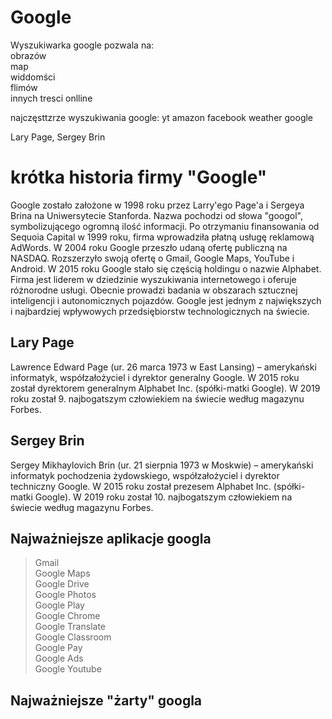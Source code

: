 # Google

Wyszukiwarka google pozwala na:  
 obrazów    
 map  
 widdomści   
 flimów  
 innych tresci onlline  

najczęsttzrze wyszukiwania google:
yt
amazon
facebook
weather
google


Lary Page, Sergey Brin 

# krótka historia firmy "Google"

Google zostało założone w 1998 roku przez Larry'ego Page'a i Sergeya Brina na Uniwersytecie Stanforda. Nazwa pochodzi od słowa "googol", symbolizującego ogromną ilość informacji. Po otrzymaniu finansowania od Sequoia Capital w 1999 roku, firma wprowadziła płatną usługę reklamową AdWords. W 2004 roku Google przeszło udaną ofertę publiczną na NASDAQ. Rozszerzyło swoją ofertę o Gmail, Google Maps, YouTube i Android. W 2015 roku Google stało się częścią holdingu o nazwie Alphabet. Firma jest liderem w dziedzinie wyszukiwania internetowego i oferuje różnorodne usługi. Obecnie prowadzi badania w obszarach sztucznej inteligencji i autonomicznych pojazdów. Google jest jednym z największych i najbardziej wpływowych przedsiębiorstw technologicznych na świecie.


## Lary Page

Lawrence Edward Page (ur. 26 marca 1973 w East Lansing) – amerykański informatyk, współzałożyciel i dyrektor generalny Google. W 2015 roku został dyrektorem generalnym Alphabet Inc. (spółki-matki Google). W 2019 roku został 9. najbogatszym człowiekiem na świecie według magazynu Forbes.

## Sergey Brin

Sergey Mikhaylovich Brin (ur. 21 sierpnia 1973 w Moskwie) – amerykański informatyk pochodzenia żydowskiego, współzałożyciel i dyrektor techniczny Google. W 2015 roku został prezesem Alphabet Inc. (spółki-matki Google). W 2019 roku został 10. najbogatszym człowiekiem na świecie według magazynu Forbes.

## Najważniejsze aplikacje googla 

> Gmail  
> Google Maps  
> Google Drive  
> Google Photos  
> Google Play  
> Google Chrome  
> Google Translate  
> Google Classroom  
> Google Pay  
> Google Ads  
> Google Youtube


## Najważniejsze "żarty" googla

